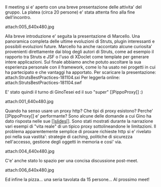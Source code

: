 Il meeting si e' aperto con una breve presentazione delle attivita' del gruppo. La platea (circa 20 persone) e' stata attenta fino alla fine dell'incontro.

attach:005_640x480.jpg

Alla breve introduzione e' seguita la presentazione di Marcello. Una panoramica completa delle ultime evoluzioni di Struts, plugin interessanti e possibili evoluzioni future. Marcello ha anche raccontato alcune curiosita' provenienti direttamente dai blog degli autori di Struts, come ad esempio il rapporto tra Struts e JSF o l'uso di XDoclet come template per generare intere applicazioni. Sul finale abbiamo anche potuto ascoltare la sua esperienza personale con il framework, come lo ha usato nei progetti in cui ha partecipato e che vantaggi ha apportato.
Per scaricare la presentazione: attach:StrutsBestPractices-181104.sxi
Per leggerla online: attach:StrutsBestPractices-181104.swf

E' stato quindi il turno di GinoTesei ed il suo "super" [<html>]PippoProxy[</html>] :) 

attach:001_640x480.jpg

Quando ha senso usare un proxy http? Che tipi di proxy esistono? Perche' [<html>]PippoProxy[</html>] e' performante? Sono alcune delle domande a cui Gino ha dato risposta nelle sue [<html>]<a href="http://www.jugmilano.it/jsp/Wiki?action=action_view_attachment&attachment=PippoProxy-181104MI.ppt">slides</a>[</html>]. Sono stati mostrati durante la narrazione vari esempi di "vita reale" di un tipico proxy sottolineandone le limitazioni. Il problema apparentemente semplice di proxare richieste http si e' rivelato poi nella sua vastita': strategie di caching, politiche di sicurezza nell'accesso, gestione degli oggetti in memoria e cosi' via.

attach:004_640x480.jpg

C'e' anche stato lo spazio per una concisa discussione post-meet.

attach:006_640x480.jpg

Ed infine la pizza... una seria tavolata da 15 persone... Al prossimo meet!
